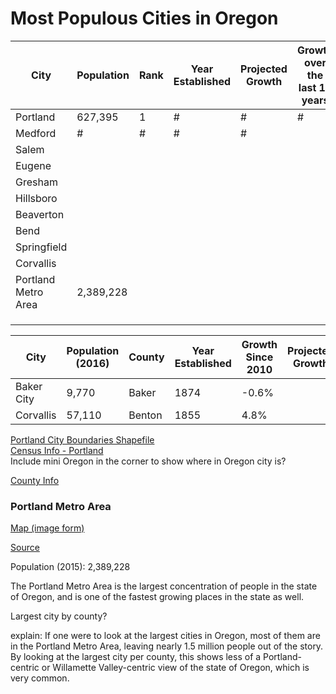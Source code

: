 # Most Populous Cities in Oregon

| City                | Population | Rank | Year Established | Projected Growth | Growth over the last 10 years | County    |
| ------------------- | ---------- | :--- | ---------------- | ---------------- | ----------------------------- | --------- |
| Portland            | 627,395    | 1    | #                | #                | #                             | Multnomah |
| Medford             | #          | #    | #                | #                |                               |           |
| Salem               |            |      |                  |                  |                               |           |
| Eugene              |            |      |                  |                  |                               |           |
| Gresham             |            |      |                  |                  |                               |           |
| Hillsboro           |            |      |                  |                  |                               |           |
| Beaverton           |            |      |                  |                  |                               |           |
| Bend                |            |      |                  |                  |                               |           |
| Springfield         |            |      |                  |                  |                               |           |
| Corvallis           |            |      |                  |                  |                               | Benton    |
| Portland Metro Area | 2,389,228  |      |                  |                  |                               | Various   |
|                     |            |      |                  |                  |                               |           |
|                     |            |      |                  |                  |                               |           |
|                     |            |      |                  |                  |                               |           |



| City       | Population (2016) | County | Year Established | Growth Since 2010 | Projected Growth |
| ---------- | ----------------- | ------ | ---------------- | ----------------- | ---------------- |
| Baker City | 9,770             | Baker  | 1874             | -0.6%             |                  |
| Corvallis  | 57,110            | Benton | 1855             | 4.8%              | 





[Portland City Boundaries Shapefile](http://gis-pdx.opendata.arcgis.com/datasets/city-boundaries)  
[Census Info - Portland](https://www.census.gov/quickfacts/fact/table/portlandcityoregon/PST045216)  
Include mini Oregon in the corner to show where in Oregon city is?

[County Info](http://bluebook.state.or.us/local/counties/counties.htm)

### Portland Metro Area

[Map (image form)](https://www.oregonmetro.gov/sites/default/files/styles/content/public/2016/04/15/2015-03-26_1133.png?itok=giJ95RfY)

[Source](https://www.oregonmetro.gov/news/portland-region-nears-24-million-residents-growing-41000-last-year)

Population (2015): 2,389,228

The Portland Metro Area is the largest concentration of people in the state of Oregon, and is one of the fastest growing places in the state as well.



Largest city by county?

explain: If one were to look at the largest cities in Oregon, most of them are in the Portland Metro Area, leaving nearly 1.5 million people out of the story. By looking at the largest city per county, this shows less of a Portland-centric or Willamette Valley-centric view of the state of Oregon, which is very common.